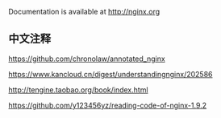 
Documentation is available at http://nginx.org


## 中文注释

https://github.com/chronolaw/annotated_nginx

https://www.kancloud.cn/digest/understandingnginx/202586

http://tengine.taobao.org/book/index.html

https://github.com/y123456yz/reading-code-of-nginx-1.9.2
